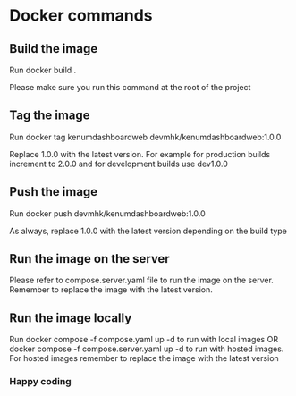 # Docker commands

## Build the image

Run docker build .

Please make sure you run this command at the root of the project

## Tag the image

Run docker tag kenumdashboardweb devmhk/kenumdashboardweb:1.0.0

Replace 1.0.0 with the latest version. For example for production builds increment to 2.0.0 and for development builds use dev1.0.0

## Push the image

Run docker push devmhk/kenumdashboardweb:1.0.0

As always, replace 1.0.0 with the latest version depending on the build type

## Run the image on the server

Please refer to compose.server.yaml file to run the image on the server. Remember to replace the image with the latest version.

## Run the image locally

Run docker compose -f compose.yaml up -d to run with local images
OR docker compose -f compose.server.yaml up -d to run with hosted images. For hosted images remember to replace the image with the latest version

### Happy coding
